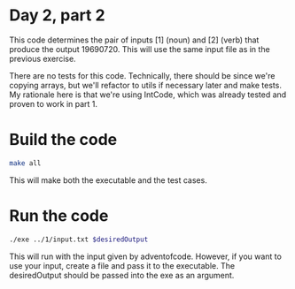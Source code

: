# Day 2, part 2
This code determines the pair of inputs [1] (noun) and [2] (verb) that produce the output 19690720. This will use
the same input file as in the previous exercise.

There are no tests for this code. Technically, there should be since we're copying arrays, but we'll refactor to utils if 
necessary later and make tests. My rationale here is that we're using IntCode, which was already tested and proven to 
work in part 1.

# Build the code
```bash
make all
```
This will make both the executable and the test cases.

# Run the code
```bash
./exe ../1/input.txt $desiredOutput
```
This will run with the input given by adventofcode. However, if you want to use your input, create a file and pass it to the executable.
The desiredOutput should be passed into the exe as an argument. 
